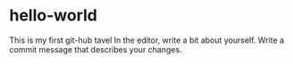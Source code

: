 # hello-world
This is my first git-hub tavel
In the editor, write a bit about yourself.
Write a commit message that describes your changes.
